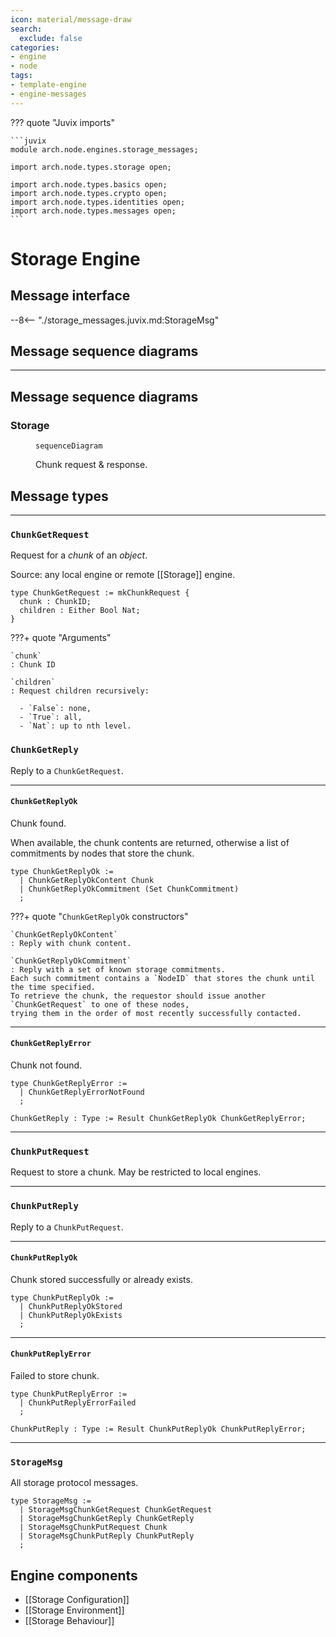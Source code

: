 ```yaml
---
icon: material/message-draw
search:
  exclude: false
categories:
- engine
- node
tags:
- template-engine
- engine-messages
---
```


??? quote "Juvix imports"

    ```juvix
    module arch.node.engines.storage_messages;

    import arch.node.types.storage open;

    import arch.node.types.basics open;
    import arch.node.types.crypto open;
    import arch.node.types.identities open;
    import arch.node.types.messages open;
    ```

# Storage Engine

## Message interface

--8<-- "./storage_messages.juvix.md:StorageMsg"

## Message sequence diagrams

---


## Message sequence diagrams

### Storage

<!-- --8<-- [start:message-sequence-diagram] -->
<figure markdown="span">

```mermaid
sequenceDiagram
```

<figcaption markdown="span">
Chunk request & response.
</figcaption>
</figure>
<!-- --8<-- [end:message-sequence-diagram] -->

## Message types

---

### `ChunkGetRequest`

Request for a *chunk* of an *object*.

Source: any local engine or remote [[Storage]] engine.

```juvix
type ChunkGetRequest := mkChunkRequest {
  chunk : ChunkID;
  children : Either Bool Nat;
}
```

???+ quote "Arguments"

    `chunk`
    : Chunk ID

    `children`
    : Request children recursively:

      - `False`: none,
      - `True`: all,
      - `Nat`: up to nth level.

### `ChunkGetReply`

Reply to a `ChunkGetRequest`.

---

#### `ChunkGetReplyOk`

Chunk found.

When available, the chunk contents are returned,
otherwise a list of commitments by nodes that store the chunk.

```juvix
type ChunkGetReplyOk :=
  | ChunkGetReplyOkContent Chunk
  | ChunkGetReplyOkCommitment (Set ChunkCommitment)
  ;
```

???+ quote "`ChunkGetReplyOk` constructors"

    `ChunkGetReplyOkContent`
    : Reply with chunk content.

    `ChunkGetReplyOkCommitment`
    : Reply with a set of known storage commitments.
    Each such commitment contains a `NodeID` that stores the chunk until the time specified.
    To retrieve the chunk, the requestor should issue another `ChunkGetRequest` to one of these nodes,
    trying them in the order of most recently successfully contacted.

---

#### `ChunkGetReplyError`

Chunk not found.

```juvix
type ChunkGetReplyError :=
  | ChunkGetReplyErrorNotFound
  ;
```

```juvix
ChunkGetReply : Type := Result ChunkGetReplyOk ChunkGetReplyError;
```

---

### `ChunkPutRequest`

Request to store a chunk.
May be restricted to local engines.

---

### `ChunkPutReply`

Reply to a `ChunkPutRequest`.

---

#### `ChunkPutReplyOk`

Chunk stored successfully or already exists.

```juvix
type ChunkPutReplyOk :=
  | ChunkPutReplyOkStored
  | ChunkPutReplyOkExists
  ;
```

---

#### `ChunkPutReplyError`

Failed to store chunk.

```juvix
type ChunkPutReplyError :=
  | ChunkPutReplyErrorFailed
  ;
```

```juvix
ChunkPutReply : Type := Result ChunkPutReplyOk ChunkPutReplyError;
```

---

### `StorageMsg`

All storage protocol messages.

<!-- --8<-- [start:StorageMsg] -->
```juvix
type StorageMsg :=
  | StorageMsgChunkGetRequest ChunkGetRequest
  | StorageMsgChunkGetReply ChunkGetReply
  | StorageMsgChunkPutRequest Chunk
  | StorageMsgChunkPutReply ChunkPutReply
  ;
```
<!-- --8<-- [end:StorageMsg] -->

## Engine components

- [[Storage Configuration]]
- [[Storage Environment]]
- [[Storage Behaviour]]
